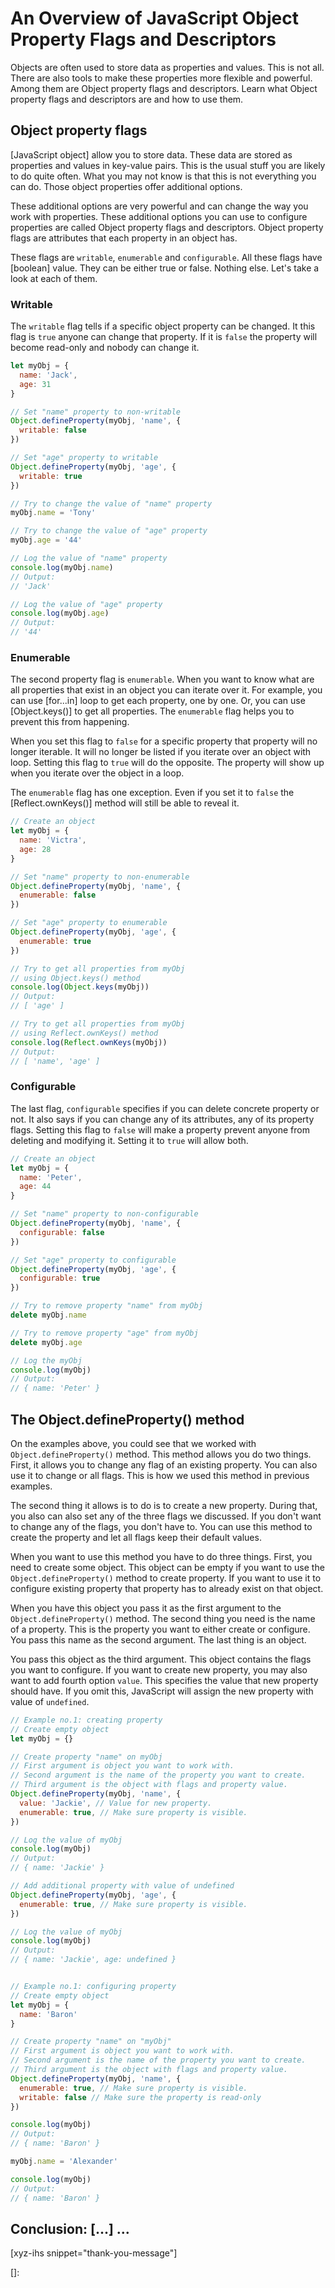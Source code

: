 # An Overview of JavaScript Object Property Flags and Descriptors

Objects are often used to store data as properties and values. This is not all. There are also tools to make these properties more flexible and powerful. Among them are Object property flags and descriptors. Learn what Object property flags and descriptors are and how to use them.<!--more-->
<!--
Table of Contents:
## h2
### h3
### h3
## h2
## Conclusion: [...] ...
-->

## Object property flags

[JavaScript object] allow you to store data. These data are stored as properties and values in key-value pairs. This is the usual stuff you are likely to do quite often. What you may not know is that this is not everything you can do. Those object properties offer additional options.

These additional options are very powerful and can change the way you work with properties. These additional options you can use to configure properties are called Object property flags and descriptors. Object property flags are attributes that each property in an object has.

These flags are `writable`, `enumerable` and `configurable`. All these flags have [boolean] value. They can be either true or false. Nothing else. Let's take a look at each of them.

### Writable

The `writable` flag tells if a specific object property can be changed. It this flag is `true` anyone can change that property. If it is `false` the property will become read-only and nobody can change it.

```JavaScript
let myObj = {
  name: 'Jack',
  age: 31
}

// Set "name" property to non-writable
Object.defineProperty(myObj, 'name', {
  writable: false
})

// Set "age" property to writable
Object.defineProperty(myObj, 'age', {
  writable: true
})

// Try to change the value of "name" property
myObj.name = 'Tony'

// Try to change the value of "age" property
myObj.age = '44'

// Log the value of "name" property
console.log(myObj.name)
// Output:
// 'Jack'

// Log the value of "age" property
console.log(myObj.age)
// Output:
// '44'
```

### Enumerable

The second property flag is `enumerable`. When you want to know what are all properties that exist in an object you can iterate over it. For example, you can use [for...in] loop to get each property, one by one. Or, you can use [Object.keys()] to get all properties. The `enumerable` flag helps you to prevent this from happening.

When you set this flag to `false` for a specific property that property will no longer iterable. It will no longer be listed if you iterate over an object with loop. Setting this flag to `true` will do the opposite. The property will show up when you iterate over the object in a loop.

The `enumerable` flag has one exception. Even if you set it to `false` the [Reflect.ownKeys()] method will still be able to reveal it.

```JavaScript
// Create an object
let myObj = {
  name: 'Victra',
  age: 28
}

// Set "name" property to non-enumerable
Object.defineProperty(myObj, 'name', {
  enumerable: false
})

// Set "age" property to enumerable
Object.defineProperty(myObj, 'age', {
  enumerable: true
})

// Try to get all properties from myObj
// using Object.keys() method
console.log(Object.keys(myObj))
// Output:
// [ 'age' ]

// Try to get all properties from myObj
// using Reflect.ownKeys() method
console.log(Reflect.ownKeys(myObj))
// Output:
// [ 'name', 'age' ]
```

### Configurable

The last flag, `configurable` specifies if you can delete concrete property or not. It also says if you can change any of its attributes, any of its property flags. Setting this flag to `false` will make a property prevent anyone from deleting and modifying it. Setting it to `true` will allow both.

```JavaScript
// Create an object
let myObj = {
  name: 'Peter',
  age: 44
}

// Set "name" property to non-configurable
Object.defineProperty(myObj, 'name', {
  configurable: false
})

// Set "age" property to configurable
Object.defineProperty(myObj, 'age', {
  configurable: true
})

// Try to remove property "name" from myObj
delete myObj.name

// Try to remove property "age" from myObj
delete myObj.age

// Log the myObj
console.log(myObj)
// Output:
// { name: 'Peter' }
```

## The Object.defineProperty() method

On the examples above, you could see that we worked with `Object.defineProperty()` method. This method allows you do two things. First, it allows you to change any flag of an existing property. You can also use it to change or all flags. This is how we used this method in previous examples.

The second thing it allows is to do is to create a new property. During that, you also can also set any of the three flags we discussed. If you don't want to change any of the flags, you don't have to. You can use this method to create the property and let all flags keep their default values.

When you want to use this method you have to do three things. First, you need to create some object. This object can be empty if you want to use the `Object.defineProperty()` method to create property. If you want to use it to configure existing property that property has to already exist on that object.

When you have this object you pass it as the first argument to the `Object.defineProperty()` method. The second thing you need is the name of a property. This is the property you want to either create or configure. You pass this name as the second argument. The last thing is an object.

You pass this object as the third argument. This object contains the flags you want to configure. If you want to create new property, you may also want to add fourth option `value`. This specifies the value that new property should have. If you omit this, JavaScript will assign the new property with value of `undefined`.

```JavaScript
// Example no.1: creating property
// Create empty object
let myObj = {}

// Create property "name" on myObj
// First argument is object you want to work with.
// Second argument is the name of the property you want to create.
// Third argument is the object with flags and property value.
Object.defineProperty(myObj, 'name', {
  value: 'Jackie', // Value for new property.
  enumerable: true, // Make sure property is visible.
})

// Log the value of myObj
console.log(myObj)
// Output:
// { name: 'Jackie' }

// Add additional property with value of undefined
Object.defineProperty(myObj, 'age', {
  enumerable: true, // Make sure property is visible.
})

// Log the value of myObj
console.log(myObj)
// Output:
// { name: 'Jackie', age: undefined }


// Example no.1: configuring property
// Create empty object
let myObj = {
  name: 'Baron'
}

// Create property "name" on "myObj"
// First argument is object you want to work with.
// Second argument is the name of the property you want to create.
// Third argument is the object with flags and property value.
Object.defineProperty(myObj, 'name', {
  enumerable: true, // Make sure property is visible.
  writable: false // Make sure the property is read-only
})

console.log(myObj)
// Output:
// { name: 'Baron' }

myObj.name = 'Alexander'

console.log(myObj)
// Output:
// { name: 'Baron' }
```


## Conclusion: [...] ...

[xyz-ihs snippet="thank-you-message"]

<!-- ### Links -->
[]:

<!--
### Meta:
-
-->

<!--
### Keywords:
-
-->

<!--
### Resources:
-
-->
